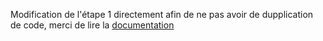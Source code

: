 Modification de l'étape 1 directement afin de ne pas avoir de dupplication de code, merci de lire la [documentation](../documentation.md)